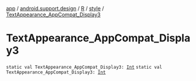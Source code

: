 [app](../../../index.md) / [android.support.design](../../index.md) / [R](../index.md) / [style](index.md) / [TextAppearance_AppCompat_Display3](.)

# TextAppearance_AppCompat_Display3

`static val TextAppearance_AppCompat_Display3: `[`Int`](https://kotlinlang.org/api/latest/jvm/stdlib/kotlin/-int/index.html)
`static val TextAppearance_AppCompat_Display3: `[`Int`](https://kotlinlang.org/api/latest/jvm/stdlib/kotlin/-int/index.html)